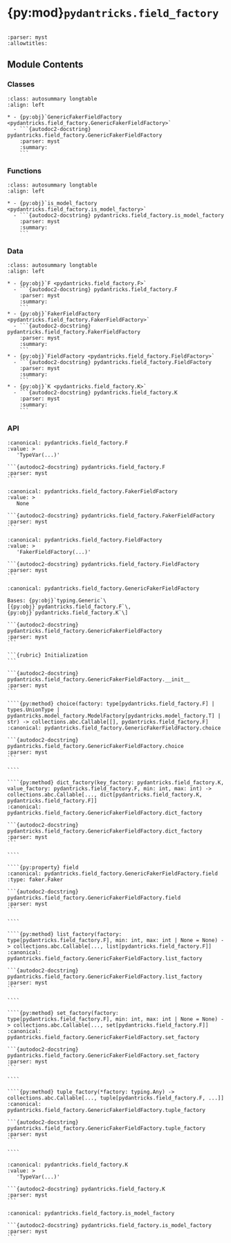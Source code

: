 # {py:mod}`pydantricks.field_factory`

```{py:module} pydantricks.field_factory
```

```{autodoc2-docstring} pydantricks.field_factory
:parser: myst
:allowtitles:
```

## Module Contents

### Classes

````{list-table}
:class: autosummary longtable
:align: left

* - {py:obj}`GenericFakerFieldFactory <pydantricks.field_factory.GenericFakerFieldFactory>`
  - ```{autodoc2-docstring} pydantricks.field_factory.GenericFakerFieldFactory
    :parser: myst
    :summary:
    ```
````

### Functions

````{list-table}
:class: autosummary longtable
:align: left

* - {py:obj}`is_model_factory <pydantricks.field_factory.is_model_factory>`
  - ```{autodoc2-docstring} pydantricks.field_factory.is_model_factory
    :parser: myst
    :summary:
    ```
````

### Data

````{list-table}
:class: autosummary longtable
:align: left

* - {py:obj}`F <pydantricks.field_factory.F>`
  - ```{autodoc2-docstring} pydantricks.field_factory.F
    :parser: myst
    :summary:
    ```
* - {py:obj}`FakerFieldFactory <pydantricks.field_factory.FakerFieldFactory>`
  - ```{autodoc2-docstring} pydantricks.field_factory.FakerFieldFactory
    :parser: myst
    :summary:
    ```
* - {py:obj}`FieldFactory <pydantricks.field_factory.FieldFactory>`
  - ```{autodoc2-docstring} pydantricks.field_factory.FieldFactory
    :parser: myst
    :summary:
    ```
* - {py:obj}`K <pydantricks.field_factory.K>`
  - ```{autodoc2-docstring} pydantricks.field_factory.K
    :parser: myst
    :summary:
    ```
````

### API

````{py:data} F
:canonical: pydantricks.field_factory.F
:value: >
   'TypeVar(...)'

```{autodoc2-docstring} pydantricks.field_factory.F
:parser: myst
```

````

````{py:data} FakerFieldFactory
:canonical: pydantricks.field_factory.FakerFieldFactory
:value: >
   None

```{autodoc2-docstring} pydantricks.field_factory.FakerFieldFactory
:parser: myst
```

````

````{py:data} FieldFactory
:canonical: pydantricks.field_factory.FieldFactory
:value: >
   'FakerFieldFactory(...)'

```{autodoc2-docstring} pydantricks.field_factory.FieldFactory
:parser: myst
```

````

`````{py:class} GenericFakerFieldFactory(faker: faker.Faker)
:canonical: pydantricks.field_factory.GenericFakerFieldFactory

Bases: {py:obj}`typing.Generic`\[{py:obj}`pydantricks.field_factory.F`\, {py:obj}`pydantricks.field_factory.K`\]

```{autodoc2-docstring} pydantricks.field_factory.GenericFakerFieldFactory
:parser: myst
```

```{rubric} Initialization
```

```{autodoc2-docstring} pydantricks.field_factory.GenericFakerFieldFactory.__init__
:parser: myst
```

````{py:method} choice(factory: type[pydantricks.field_factory.F] | types.UnionType | pydantricks.model_factory.ModelFactory[pydantricks.model_factory.T] | str) -> collections.abc.Callable[[], pydantricks.field_factory.F]
:canonical: pydantricks.field_factory.GenericFakerFieldFactory.choice

```{autodoc2-docstring} pydantricks.field_factory.GenericFakerFieldFactory.choice
:parser: myst
```

````

````{py:method} dict_factory(key_factory: pydantricks.field_factory.K, value_factory: pydantricks.field_factory.F, min: int, max: int) -> collections.abc.Callable[..., dict[pydantricks.field_factory.K, pydantricks.field_factory.F]]
:canonical: pydantricks.field_factory.GenericFakerFieldFactory.dict_factory

```{autodoc2-docstring} pydantricks.field_factory.GenericFakerFieldFactory.dict_factory
:parser: myst
```

````

````{py:property} field
:canonical: pydantricks.field_factory.GenericFakerFieldFactory.field
:type: faker.Faker

```{autodoc2-docstring} pydantricks.field_factory.GenericFakerFieldFactory.field
:parser: myst
```

````

````{py:method} list_factory(factory: type[pydantricks.field_factory.F], min: int, max: int | None = None) -> collections.abc.Callable[..., list[pydantricks.field_factory.F]]
:canonical: pydantricks.field_factory.GenericFakerFieldFactory.list_factory

```{autodoc2-docstring} pydantricks.field_factory.GenericFakerFieldFactory.list_factory
:parser: myst
```

````

````{py:method} set_factory(factory: type[pydantricks.field_factory.F], min: int, max: int | None = None) -> collections.abc.Callable[..., set[pydantricks.field_factory.F]]
:canonical: pydantricks.field_factory.GenericFakerFieldFactory.set_factory

```{autodoc2-docstring} pydantricks.field_factory.GenericFakerFieldFactory.set_factory
:parser: myst
```

````

````{py:method} tuple_factory(*factory: typing.Any) -> collections.abc.Callable[..., tuple[pydantricks.field_factory.F, ...]]
:canonical: pydantricks.field_factory.GenericFakerFieldFactory.tuple_factory

```{autodoc2-docstring} pydantricks.field_factory.GenericFakerFieldFactory.tuple_factory
:parser: myst
```

````

`````

````{py:data} K
:canonical: pydantricks.field_factory.K
:value: >
   'TypeVar(...)'

```{autodoc2-docstring} pydantricks.field_factory.K
:parser: myst
```

````

````{py:function} is_model_factory(typ: typing.Any) -> typing.TypeGuard[pydantricks.model_factory.ModelFactory[typing.Any]]
:canonical: pydantricks.field_factory.is_model_factory

```{autodoc2-docstring} pydantricks.field_factory.is_model_factory
:parser: myst
```
````
